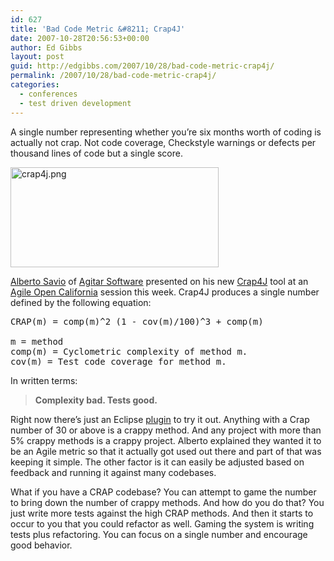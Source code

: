 ```yaml
---
id: 627
title: 'Bad Code Metric &#8211; Crap4J'
date: 2007-10-28T20:56:53+00:00
author: Ed Gibbs
layout: post
guid: http://edgibbs.com/2007/10/28/bad-code-metric-crap4j/
permalink: /2007/10/28/bad-code-metric-crap4j/
categories:
  - conferences
  - test driven development
---
```

A single number representing whether you&#8217;re six months worth of coding is actually not crap. Not code coverage, Checkstyle warnings or defects per thousand lines of code but a single score.

<img src="http://edgibbs.com/images/crap4j.png" alt="crap4j.png" border="0" width="333" height="160" />

[Alberto Savio](http://www.artima.com/weblogs/index.jsp?blogger=agitator) of [Agitar Software](http://www.agitar.com/) presented on his new [Crap4J](http://www.crap4j.org/) tool at an [Agile Open California](http://www.agileopencalifornia.com/) session this week. Crap4J produces a single number defined by the following equation:

<pre>CRAP(m) = comp(m)^2 (1 - cov(m)/100)^3 + comp(m)<br />
m = method
comp(m) = Cyclometric complexity of method m.
cov(m) = Test code coverage for method m.
</pre>

In written terms:

> **Complexity bad. Tests good.**

Right now there&#8217;s just an Eclipse [plugin](http://www.crap4j.org/downloads/index.html) to try it out. Anything with a Crap number of 30 or above is a crappy method. And any project with more than 5% crappy methods is a crappy project. Alberto explained they wanted it to be an Agile metric so that it actually got used out there and part of that was keeping it simple. The other factor is it can easily be adjusted based on feedback and running it against many codebases.

What if you have a CRAP codebase? You can attempt to game the number to bring down the number of crappy methods. And how do you do that? You just write more tests against the high CRAP methods. And then it starts to occur to you that you could refactor as well. Gaming the system is writing tests plus refactoring. You can focus on a single number and encourage good behavior.